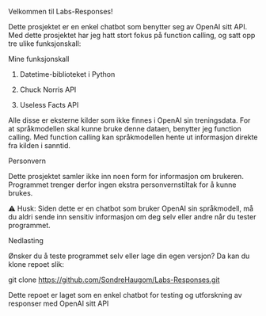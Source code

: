 Velkommen til Labs-Responses!

Dette prosjektet er en enkel chatbot som benytter seg av OpenAI sitt API.
Med dette prosjektet har jeg hatt stort fokus på function calling, og satt opp tre ulike funksjonskall:

Mine funksjonskall

  1. Datetime-biblioteket i Python

  2. Chuck Norris API

  3. Useless Facts API

Alle disse er eksterne kilder som ikke finnes i OpenAI sin treningsdata.
For at språkmodellen skal kunne bruke denne dataen, benytter jeg function calling.
Med function calling kan språkmodellen hente ut informasjon direkte fra kilden i sanntid.

Personvern

Dette prosjektet samler ikke inn noen form for informasjon om brukeren.
Programmet trenger derfor ingen ekstra personvernstiltak for å kunne brukes.

⚠️ Husk: Siden dette er en chatbot som bruker OpenAI sin språkmodell, må du aldri sende inn sensitiv informasjon om deg selv eller andre når du tester programmet.

Nedlasting

Ønsker du å teste programmet selv eller lage din egen versjon?
Da kan du klone repoet slik:

git clone https://github.com/SondreHaugom/Labs-Responses.git


Dette repoet er laget som en enkel chatbot for testing og utforskning av responser med OpenAI sitt API

